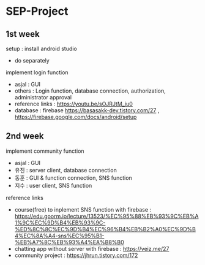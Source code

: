 # SEP-Project

## 1st week

setup : install android studio
 - do separately

implement login function
 - asjal : GUI
 - others : Login function, database connection, authorization, administrator approval
 - reference links : https://youtu.be/sOJRJtM_iu0
 - database : firebase https://basasakk-dev.tistory.com/27 , https://firebase.google.com/docs/android/setup

## 2nd week

implement community function
 - asjal : GUI
 - 유진 : server client, database connection
 - 동훈 : GUI & function connection, SNS function
 - 지수 : user client, SNS function

reference links
 - course(free) to inplement SNS function with firebase : https://edu.goorm.io/lecture/13523/%EC%95%88%EB%93%9C%EB%A1%9C%EC%9D%B4%EB%93%9C-%ED%8C%8C%EC%9D%B4%EC%96%B4%EB%B2%A0%EC%9D%B4%EC%8A%A4-sns%EC%95%B1-%EB%A7%8C%EB%93%A4%EA%B8%B0
 - chatting app without server with firebase : https://veiz.me/27
 - community project : https://jhrun.tistory.com/172
